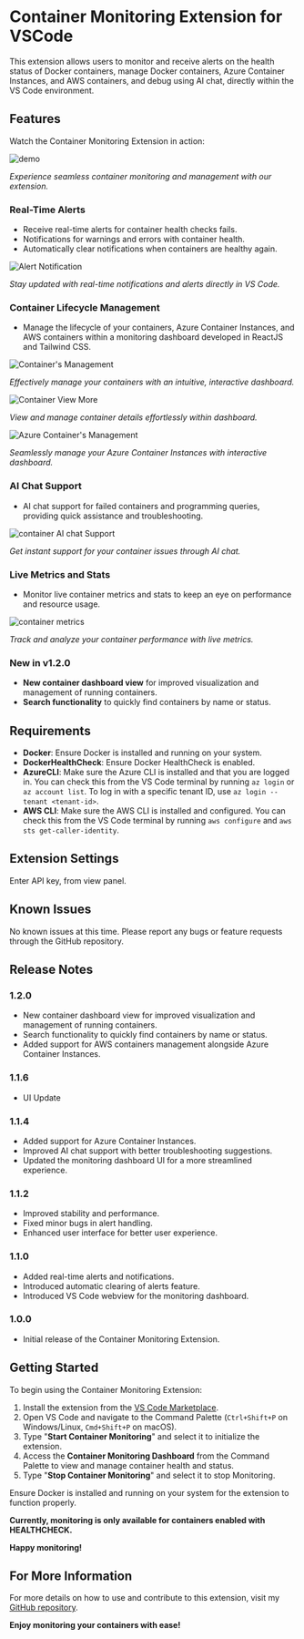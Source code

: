# Container Monitoring Extension for VSCode

This extension allows users to monitor and receive alerts on the health status of Docker containers, manage Docker containers, Azure Container Instances, and AWS containers, and debug using AI chat, directly within the VS Code environment.

## Features

Watch the Container Monitoring Extension in action:

![demo](images/livecontainermonitor.gif)

_Experience seamless container monitoring and management with our extension._

### Real-Time Alerts

- Receive real-time alerts for container health checks fails.
- Notifications for warnings and errors with container health.
- Automatically clear notifications when containers are healthy again.

![Alert Notification](images/vscode_alerts.png)

_Stay updated with real-time notifications and alerts directly in VS Code._

### Container Lifecycle Management

- Manage the lifecycle of your containers, Azure Container Instances, and AWS containers within a monitoring dashboard developed in ReactJS and Tailwind CSS.

![Container's Management](images/v1.2.0/monitoring_dashboard.png)

_Effectively manage your containers with an intuitive, interactive dashboard._

![Container View More](images/1.1.4v/monitoring_dashboard_viewmore.png)

_View and manage container details effortlessly within dashboard._

![Azure Container's Management](images/1.1.4v/azure_subscription_select.png)

_Seamlessly manage your Azure Container Instances with interactive dashboard._

### AI Chat Support

- AI chat support for failed containers and programming queries, providing quick assistance and troubleshooting.

![container AI chat Support](images/1.1.4v/ai_chat_support.png)

_Get instant support for your container issues through AI chat._

### Live Metrics and Stats

- Monitor live container metrics and stats to keep an eye on performance and resource usage.

![container metrics](images/monitoring_dashboard_metrics.png)

_Track and analyze your container performance with live metrics._

### New in v1.2.0

- **New container dashboard view** for improved visualization and management of running containers.
- **Search functionality** to quickly find containers by name or status.

## Requirements

- **Docker**: Ensure Docker is installed and running on your system.
- **DockerHealthCheck**: Ensure Docker HealthCheck is enabled.
- **AzureCLI**: Make sure the Azure CLI is installed and that you are logged in. You can check this from the VS Code terminal by running `az login` or `az account list`. To log in with a specific tenant ID, use `az login --tenant <tenant-id>`.
- **AWS CLI**: Make sure the AWS CLI is installed and configured. You can check this from the VS Code terminal by running `aws configure` and `aws sts get-caller-identity`.

## Extension Settings

Enter API key, from view panel.

## Known Issues

No known issues at this time. Please report any bugs or feature requests through the GitHub repository.

## Release Notes

### 1.2.0

- New container dashboard view for improved visualization and management of running containers.
- Search functionality to quickly find containers by name or status.
- Added support for AWS containers management alongside Azure Container Instances.

### 1.1.6

- UI Update

### 1.1.4

- Added support for Azure Container Instances.
- Improved AI chat support with better troubleshooting suggestions.
- Updated the monitoring dashboard UI for a more streamlined experience.

### 1.1.2

- Improved stability and performance.
- Fixed minor bugs in alert handling.
- Enhanced user interface for better user experience.

### 1.1.0

- Added real-time alerts and notifications.
- Introduced automatic clearing of alerts feature.
- Introduced VS Code webview for the monitoring dashboard.

### 1.0.0

- Initial release of the Container Monitoring Extension.

## Getting Started

To begin using the Container Monitoring Extension:

1. Install the extension from the [VS Code Marketplace](https://marketplace.visualstudio.com/items?itemName=LiveContainerMonitoring.container-monitoring-extension).
2. Open VS Code and navigate to the Command Palette (`Ctrl+Shift+P` on Windows/Linux, `Cmd+Shift+P` on macOS).
3. Type "**Start Container Monitoring**" and select it to initialize the extension.
4. Access the **Container Monitoring Dashboard** from the Command Palette to view and manage container health and status.
5. Type "**Stop Container Monitoring**" and select it to stop Monitoring.

Ensure Docker is installed and running on your system for the extension to function properly.

**Currently, monitoring is only available for containers enabled with HEALTHCHECK.**

**Happy monitoring!**

## For More Information

For more details on how to use and contribute to this extension, visit my [GitHub repository](https://github.com/abinay-devulapally/container-monitoring-extension).

**Enjoy monitoring your containers with ease!**
